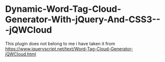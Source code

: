 # Dynamic-Word-Tag-Cloud-Generator-With-jQuery-And-CSS3---jQWCloud

This plugin does not belong to me i have taken it from https://www.jqueryscript.net/text/Word-Tag-Cloud-Generator-jQWCloud.html
